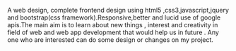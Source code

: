 A web design, complete frontend design using html5 ,css3,javascript,jquery and bootstrap(css framework).Responsive,better and lucid use of google apis.The main aim is to learn about new things , interest and creativity in field of web and web app development that would help us in future .
Any one who are interested can do some design or  changes on my project.
